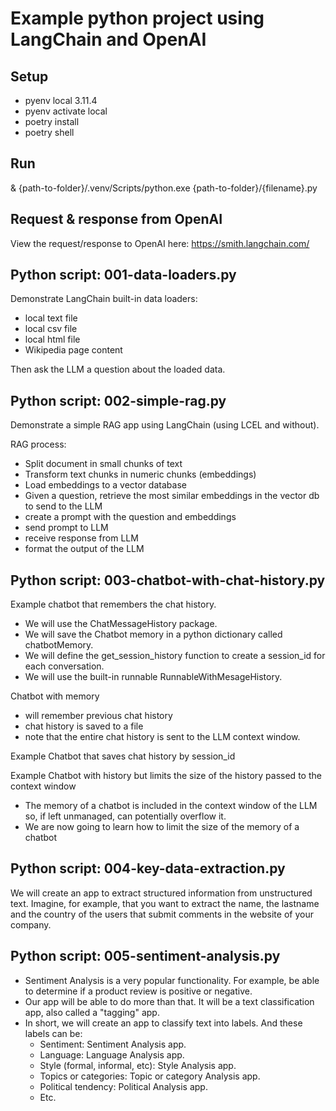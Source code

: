# Example python project using LangChain and OpenAI 

## Setup
- pyenv local 3.11.4
- pyenv activate local
- poetry install
- poetry shell

## Run
 & {path-to-folder}/.venv/Scripts/python.exe {path-to-folder}/{filename}.py

## Request & response from OpenAI
View the request/response to OpenAI here: https://smith.langchain.com/

## Python script: 001-data-loaders.py
Demonstrate LangChain built-in data loaders:
- local text file
- local csv file
- local html file
- Wikipedia page content

Then ask the LLM a question about the loaded data.

## Python script: 002-simple-rag.py
Demonstrate a simple RAG app using LangChain (using LCEL and without). 

RAG process:
- Split document in small chunks of text
- Transform text chunks in numeric chunks (embeddings)
- Load embeddings to a vector database
- Given a question, retrieve the most similar embeddings in the vector db to send to the LLM 
- create a prompt with the question and embeddings
- send prompt to LLM
- receive response from LLM
- format the output of the LLM

## Python script: 003-chatbot-with-chat-history.py
Example chatbot that remembers the chat history. 
- We will use the ChatMessageHistory package.
- We will save the Chatbot memory in a python dictionary called chatbotMemory.
- We will define the get_session_history function to create a session_id for each conversation.
- We will use the built-in runnable RunnableWithMesageHistory.

Chatbot with memory
 - will remember previous chat history
 - chat history is saved to a file
 - note that the entire chat history is sent to the LLM context window.

Example Chatbot that saves chat history by session_id

Example Chatbot with history but limits the size of the history passed to the context window
 - The memory of a chatbot is included in the context window of the LLM so, if left unmanaged, can potentially overflow it.
 - We are now going to learn how to limit the size of the memory of a chatbot

## Python script: 004-key-data-extraction.py
We will create an app to extract structured information from unstructured text. 
Imagine, for example, that you want to extract the name, the lastname and the country of 
the users that submit comments in the website of your company.

## Python script: 005-sentiment-analysis.py
* Sentiment Analysis is a very popular functionality. For example, be able to determine if a product review is positive or negative.
* Our app will be able to do more than that. It will be a text classification app, also called a "tagging" app.
* In short, we will create an app to classify text into labels. And these labels can be:
    * Sentiment: Sentiment Analysis app.
    * Language: Language Analysis app.
    * Style (formal, informal, etc): Style Analysis app.
    * Topics or categories: Topic or category Analysis app.
    * Political tendency: Political Analysis app.
    * Etc.
